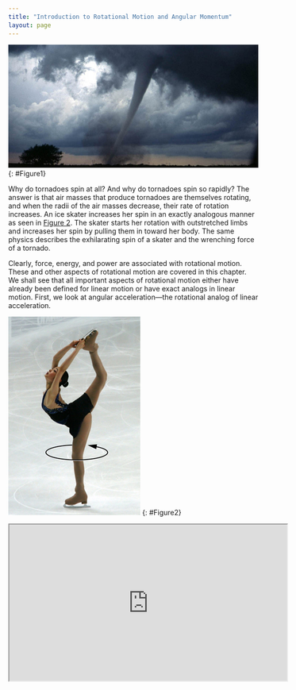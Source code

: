 ```yaml
---
title: "Introduction to Rotational Motion and Angular Momentum"
layout: page
---
```


![](../resources/Figure_10_00_01a_D.jpg "The mention of a tornado conjures up images of raw destructive power. Tornadoes blow houses away as if they were made of paper and have been known to pierce tree trunks with pieces of straw. They descend from clouds in funnel-like shapes that spin violently, particularly at the bottom where they are most narrow, producing winds as high as 500 km/h. (credit: Daphne Zaras, U.S. National Oceanic and Atmospheric Administration)")
{: #Figure1}

Why do tornadoes spin at all? And why do tornadoes spin so rapidly? The answer is
that air masses that produce tornadoes are themselves rotating, and when the
radii of the air masses decrease, their rate of rotation increases. An ice
skater increases her spin in an exactly analogous manner as seen
in [Figure 2](#Figure2). The skater starts her rotation with outstretched limbs and
increases her spin by pulling them in toward her body. The same physics
describes the exhilarating spin of a skater and the wrenching force of a
tornado.

Clearly, force, energy, and power are associated with rotational motion. These
and other aspects of rotational motion are covered in this chapter. We shall see
that all important aspects of rotational motion either have already been defined
for linear motion or have exact analogs in linear motion. First, we look at
angular acceleration—the rotational analog of linear acceleration.

![The figure shows a figure skater with her right leg lifted up in the air reaching over her head. She has her both arms stretched over her head to hold the skates of the lifted leg. The skater is spinning about a vertical axis.](../resources/Figure_10_00_02.jpg "This figure skater increases her rate of spin by pulling her arms and her extended leg closer to her axis of rotation. (credit: Luu, Wikimedia Commons)")
{: #Figure2}

<div class="note" data-label="Video" markdown="1">
<iframe width="560" height="315" src="https://www.youtube.com/embed/FmnkQ2ytlO8"  allow="accelerometer; autoplay; clipboard-write; encrypted-media; gyroscope; picture-in-picture" allowfullscreen></iframe>
</div>
